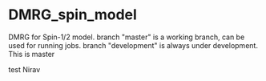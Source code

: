 # DMRG_spin_model
DMRG for Spin-1/2 model.
branch "master" is a working branch, can be used for running jobs.
branch "development" is always under development.
This is master

test Nirav
